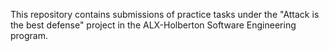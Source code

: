 This repository contains submissions of practice tasks under the "Attack is the best defense" project in the ALX-Holberton Software Engineering program.
